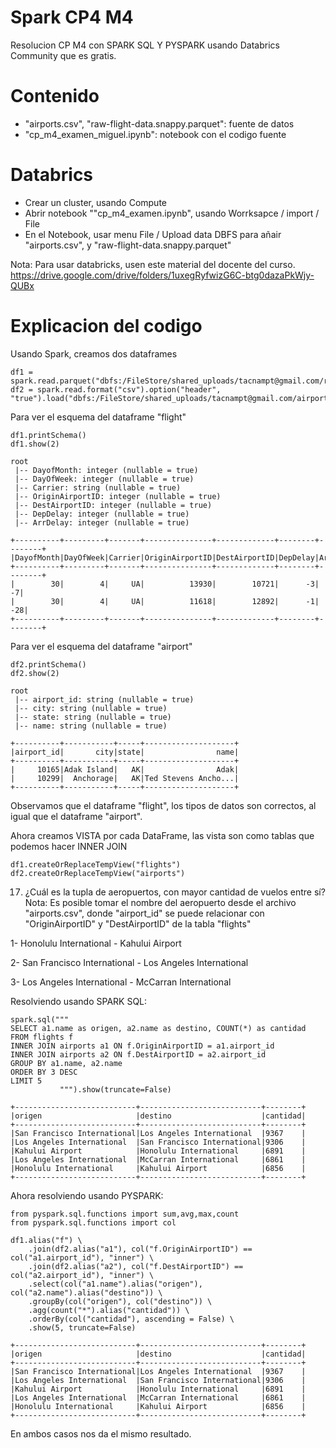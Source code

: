 # Spark CP4 M4
Resolucion CP M4 con SPARK SQL Y PYSPARK usando Databrics Community que es gratis.

# Contenido
- "airports.csv", "raw-flight-data.snappy.parquet": fuente de datos
- "cp_m4_examen_miguel.ipynb": notebook con el codigo fuente

# Databrics
- Crear un cluster, usando Compute
- Abrir notebook ""cp_m4_examen.ipynb", usando Worrksapce / import / File
- En el Notebook, usar menu File / Upload data DBFS para añair "airports.csv", y "raw-flight-data.snappy.parquet"

Nota: Para usar databricks, usen este material del docente del curso.
https://drive.google.com/drive/folders/1uxegRyfwizG6C-btg0dazaPkWjy-QUBx

# Explicacion del codigo
Usando Spark, creamos dos dataframes
```
df1 = spark.read.parquet("dbfs:/FileStore/shared_uploads/tacnampt@gmail.com/raw_flight_data_snappy.parquet")
df2 = spark.read.format("csv").option("header", "true").load("dbfs:/FileStore/shared_uploads/tacnampt@gmail.com/airports.csv")
```
Para ver el esquema del dataframe "flight"
```
df1.printSchema()
df1.show(2)
```
```
root
 |-- DayofMonth: integer (nullable = true)
 |-- DayOfWeek: integer (nullable = true)
 |-- Carrier: string (nullable = true)
 |-- OriginAirportID: integer (nullable = true)
 |-- DestAirportID: integer (nullable = true)
 |-- DepDelay: integer (nullable = true)
 |-- ArrDelay: integer (nullable = true)
```
```
+----------+---------+-------+---------------+-------------+--------+--------+
|DayofMonth|DayOfWeek|Carrier|OriginAirportID|DestAirportID|DepDelay|ArrDelay|
+----------+---------+-------+---------------+-------------+--------+--------+
|        30|        4|     UA|          13930|        10721|      -3|      -7|
|        30|        4|     UA|          11618|        12892|      -1|     -28|
+----------+---------+-------+---------------+-------------+--------+--------+
```
Para ver el esquema del dataframe "airport"
```
df2.printSchema()
df2.show(2)
```
```
root
 |-- airport_id: string (nullable = true)
 |-- city: string (nullable = true)
 |-- state: string (nullable = true)
 |-- name: string (nullable = true)
```
```
+----------+-----------+-----+--------------------+
|airport_id|       city|state|                name|
+----------+-----------+-----+--------------------+
|     10165|Adak Island|   AK|                Adak|
|     10299|  Anchorage|   AK|Ted Stevens Ancho...|
+----------+-----------+-----+--------------------+
```
Observamos que el dataframe "flight", los tipos de datos son correctos, al igual que el dataframe "airport".

Ahora creamos VISTA por cada DataFrame, las vista son como tablas que podemos hacer INNER JOIN
```
df1.createOrReplaceTempView("flights")
df2.createOrReplaceTempView("airports")
```
17) ¿Cuál es la tupla de aeropuertos, con mayor cantidad de vuelos entre sí?
Nota: Es posible tomar el nombre del aeropuerto desde el archivo "airports.csv", donde "airport_id" se puede relacionar con "OriginAirportID" y "DestAirportID" de la tabla "flights"

1- Honolulu International - Kahului Airport

2- San Francisco International - Los Angeles International

3- Los Angeles International - McCarran International

Resolviendo usando SPARK SQL:
```
spark.sql(""" 
SELECT a1.name as origen, a2.name as destino, COUNT(*) as cantidad
FROM flights f
INNER JOIN airports a1 ON f.OriginAirportID = a1.airport_id
INNER JOIN airports a2 ON f.DestAirportID = a2.airport_id
GROUP BY a1.name, a2.name
ORDER BY 3 DESC
LIMIT 5
           """).show(truncate=False)
```
```
+---------------------------+---------------------------+--------+
|origen                     |destino                    |cantidad|
+---------------------------+---------------------------+--------+
|San Francisco International|Los Angeles International  |9367    |
|Los Angeles International  |San Francisco International|9306    |
|Kahului Airport            |Honolulu International     |6891    |
|Los Angeles International  |McCarran International     |6861    |
|Honolulu International     |Kahului Airport            |6856    |
+---------------------------+---------------------------+--------+
```

Ahora resolviendo usando PYSPARK:
```
from pyspark.sql.functions import sum,avg,max,count
from pyspark.sql.functions import col

df1.alias("f") \
    .join(df2.alias("a1"), col("f.OriginAirportID") == col("a1.airport_id"), "inner") \
    .join(df2.alias("a2"), col("f.DestAirportID") == col("a2.airport_id"), "inner") \
    .select(col("a1.name").alias("origen"), col("a2.name").alias("destino")) \
    .groupBy(col("origen"), col("destino")) \
    .agg(count("*").alias("cantidad")) \
    .orderBy(col("cantidad"), ascending = False) \
    .show(5, truncate=False)
```
```
+---------------------------+---------------------------+--------+
|origen                     |destino                    |cantidad|
+---------------------------+---------------------------+--------+
|San Francisco International|Los Angeles International  |9367    |
|Los Angeles International  |San Francisco International|9306    |
|Kahului Airport            |Honolulu International     |6891    |
|Los Angeles International  |McCarran International     |6861    |
|Honolulu International     |Kahului Airport            |6856    |
+---------------------------+---------------------------+--------+
```
En ambos casos nos da el mismo resultado.
